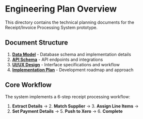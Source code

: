 # Engineering Plan Overview

This directory contains the technical planning documents for the Receipt/Invoice Processing System prototype.

## Document Structure

1. **[Data Model](3b-data-model.md)** - Database schema and implementation details
2. **[API Schema](3d-api-schema.md)** - API endpoints and integrations
3. **[UI/UX Design](3c-ui-design.md)** - Interface specifications and workflow
4. **[Implementation Plan](3e-implementation-plan.md)** - Development roadmap and approach

## Core Workflow

The system implements a 6-step receipt processing workflow:

1. **Extract Details** → 2. **Match Supplier** → 3. **Assign Line Items** → 
4. **Set Payment Details** → 5. **Push to Xero** → 6. **Complete**



